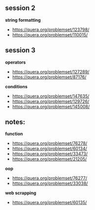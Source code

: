 ## session 2

**string formatting**

* https://quera.org/problemset/123798/
* https://quera.org/problemset/110015/

## session 3

**operators**

* https://quera.org/problemset/127289/
* https://quera.org/problemset/87176/

**conditions**

* https://quera.org/problemset/147635/
* https://quera.org/problemset/129726/
* https://quera.org/problemset/145008/

## notes:

**function**

* https://quera.org/problemset/76278/
* https://quera.org/problemset/60134/
* https://quera.org/problemset/33473/
* https://quera.org/problemset/21205/

**oop**

* https://quera.org/problemset/76277/
* https://quera.org/problemset/33038/

**web scrapping**

* https://quera.org/problemset/60135/